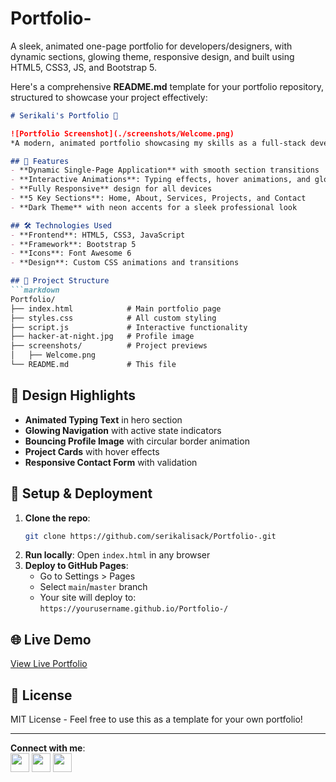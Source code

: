 # Portfolio-
A sleek, animated one-page portfolio for developers/designers, with dynamic sections, glowing theme, responsive design, and built using HTML5, CSS3, JS, and Bootstrap 5.

Here's a comprehensive **README.md** template for your portfolio repository, structured to showcase your project effectively:

```markdown
# Serikali's Portfolio 🌟

![Portfolio Screenshot](./screenshots/Welcome.png)  
*A modern, animated portfolio showcasing my skills as a full-stack developer and designer*

## 🚀 Features
- **Dynamic Single-Page Application** with smooth section transitions  
- **Interactive Animations**: Typing effects, hover animations, and glowing UI elements  
- **Fully Responsive** design for all devices  
- **5 Key Sections**: Home, About, Services, Projects, and Contact  
- **Dark Theme** with neon accents for a sleek professional look  

## 🛠️ Technologies Used
- **Frontend**: HTML5, CSS3, JavaScript  
- **Framework**: Bootstrap 5  
- **Icons**: Font Awesome 6  
- **Design**: Custom CSS animations and transitions  

## 📂 Project Structure
```markdown
Portfolio/
├── index.html            # Main portfolio page
├── styles.css            # All custom styling
├── script.js             # Interactive functionality
├── hacker-at-night.jpg   # Profile image
├── screenshots/          # Project previews
│   ├── Welcome.png
└── README.md             # This file
```

## 🎨 Design Highlights
- **Animated Typing Text** in hero section  
- **Glowing Navigation** with active state indicators  
- **Bouncing Profile Image** with circular border animation  
- **Project Cards** with hover effects  
- **Responsive Contact Form** with validation  

## 🔧 Setup & Deployment
1. **Clone the repo**:
   ```bash
   git clone https://github.com/serikalisack/Portfolio-.git
   ```
2. **Run locally**: Open `index.html` in any browser  
3. **Deploy to GitHub Pages**:
   - Go to Settings > Pages
   - Select `main`/`master` branch
   - Your site will deploy to:  
     `https://yourusername.github.io/Portfolio-/`

## 🌐 Live Demo
[View Live Portfolio](https://serikalisack.github.io/Portfolio-/)  

## 📝 License
MIT License - Feel free to use this as a template for your own portfolio!

---

**Connect with me**:  
[<img src="https://img.icons8.com/color/48/000000/linkedin.png" width="30"/>](MyLinkedIn) 
[<img src="https://img.icons8.com/fluency/48/000000/twitter.png" width="30"/>](MyTwitter) 
[<img src="https://img.icons8.com/color/48/000000/gmail.png" width="30"/>](mailto:serikalidevelopment@email.com)
```


